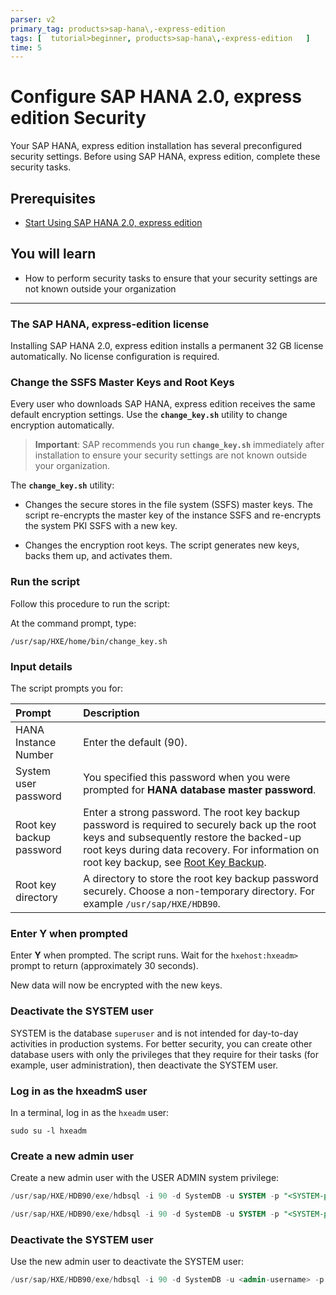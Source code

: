 ```yaml
---
parser: v2
primary_tag: products>sap-hana\,-express-edition  
tags: [  tutorial>beginner, products>sap-hana\,-express-edition   ]
time: 5
---
```


# Configure SAP HANA 2.0, express edition Security
<!-- description --> Your SAP HANA, express edition installation has several preconfigured security settings. Before using SAP HANA, express edition, complete these security tasks.

## Prerequisites  
- [Start Using SAP HANA 2.0, express edition](https://developers.sap.com/tutorials/hxe-ua-getting-started-vm.html)

## You will learn  
  - How to perform security tasks to ensure that your security settings are not known outside your organization


---

### The SAP HANA, express-edition license


Installing SAP HANA 2.0, express edition installs a permanent 32 GB license automatically. No license configuration is required.



### Change the SSFS Master Keys and Root Keys


Every user who downloads SAP HANA, express edition receives the same default encryption settings. Use the **`change_key.sh`** utility to change encryption automatically.

>**Important**: SAP recommends you run **`change_key.sh`** immediately after installation to ensure your security settings are not known outside your organization.

The **`change_key.sh`** utility:

- Changes the secure stores in the file system (SSFS) master keys. The script re-encrypts the master key of the instance SSFS and re-encrypts the system PKI SSFS with a new key.

- Changes the encryption root keys. The script generates new keys, backs them up, and activates them.



### Run the script


Follow this procedure to run the script:

At the command prompt, type:
```
/usr/sap/HXE/home/bin/change_key.sh
```



### Input details


The script prompts you for:

Prompt         | Description  |
:-------------   | :-------------   |
HANA Instance Number       | Enter the default (90).
System user password  | You specified this password when you were prompted for **HANA database master password**.
Root key backup password            | Enter a strong password. The root key backup password is required to securely back up the root keys and subsequently restore the backed-up root keys during data recovery. For information on root key backup, see [Root Key Backup](https://help.sap.com/saphelp_hanaplatform/helpdata/en/39/730482d6944173b34c660c20963051/content.htm?frameset=/en/b3/0fda1483b34628802a8d62bd5d39df/frameset.htm&current_toc=/en/de/ec02ebbb57101483bdf3194c301d2e/plain.htm&node_id=81).
Root key directory                  | A directory to store the root key backup password securely. Choose a non-temporary directory. For example `/usr/sap/HXE/HDB90`.



### Enter Y when prompted


Enter **Y** when prompted. The script runs. Wait for the `hxehost:hxeadm>` prompt to return (approximately 30 seconds).

New data will now be encrypted with the new keys.



### Deactivate the SYSTEM user


SYSTEM is the database `superuser` and is not intended for day-to-day activities in production systems. For better security, you can create other database users with only the privileges that they require for their tasks (for example, user administration), then deactivate the SYSTEM user.



### Log in as the hxeadmS user


In a terminal, log in as the `hxeadm` user:

`sudo su -l hxeadm`



### Create a new admin user


Create a new admin user with the USER ADMIN system privilege:

``` SQL
/usr/sap/HXE/HDB90/exe/hdbsql -i 90 -d SystemDB -u SYSTEM -p "<SYSTEM-password>" "CREATE USER <admin-username> PASSWORD <admin-password> NO FORCE_FIRST_PASSWORD_CHANGE;"

/usr/sap/HXE/HDB90/exe/hdbsql -i 90 -d SystemDB -u SYSTEM -p "<SYSTEM-password>" "GRANT USER ADMIN TO <admin-username> WITH ADMIN OPTION;"
```



### Deactivate the SYSTEM user


Use the new admin user to deactivate the SYSTEM user:

``` SQL
/usr/sap/HXE/HDB90/exe/hdbsql -i 90 -d SystemDB -u <admin-username> -p "<admin-password>" "ALTER USER SYSTEM DEACTIVATE USER NOW;"
```


